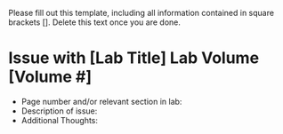 Please fill out this template, including all information contained in square brackets []. Delete this text once you are done.
# Issue with [Lab Title] Lab Volume [Volume #]
- Page number and/or relevant section in lab:
- Description of issue:
- Additional Thoughts:

